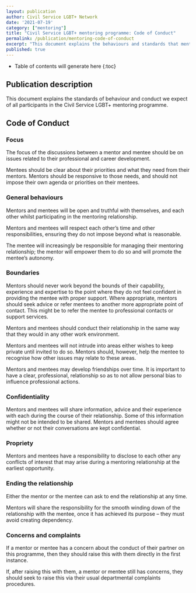 ```yaml
---
layout: publication
author: Civil Service LGBT+ Network
date: '2021-07-19'
category: ["mentoring"]
title: "Civil Service LGBT+ mentoring programme: Code of Conduct"
permalink: /publication/mentoring-code-of-conduct
excerpt: "This document explains the behaviours and standards that mentors and mentees should be able to expect of each other when they participate in the Civil Service LGBT+ mentoring programme."
published: true
---
```


<!-- Include the following to generate a Table of Contents -->
* Table of contents will generate here
{:toc}
<!-- Don't touch the Table of Contents above -->
<!-- Include this line to process the Markdown and format the content properly -->
<div id="markdown-content" markdown="1">
<!-- Don't remove the line of code above -->


## Publication description

This document explains the standards of behaviour and conduct we expect of all participants in the Civil Service LGBT+ mentoring programme.

## Code of Conduct

### Focus

The focus of the discussions between a mentor and mentee should be on issues related to their professional and career development.

Mentees should be clear about their priorities and what they need from their mentors. Mentors should be responsive to those needs, and should not impose their own agenda or priorities on their mentees.

### General behaviours

Mentors and mentees will be open and truthful with themselves, and each other whilst participating in the mentoring relationship.

Mentors and mentees will respect each other’s time and other responsibilities, ensuring they do not impose beyond what is reasonable.

The mentee will increasingly be responsible for managing their mentoring relationship; the mentor will empower them to do so and will promote the mentee’s autonomy.

### Boundaries

Mentors should never work beyond the bounds of their capability, experience and expertise to the point where they do not feel confident in providing the mentee with proper support. Where appropriate, mentors should seek advice or refer mentees to another more appropriate point of contact. This might be to refer the mentee to professional contacts or support services.

Mentors and mentees should conduct their relationship in the same way that they would in any other work environment.

Mentors and mentees will not intrude into areas either wishes to keep private until invited to do so. Mentors should, however, help the mentee to recognise how other issues may relate to these areas.

Mentors and mentees may develop friendships over time. It is important to have a clear, professional, relationship so as to not allow personal bias to influence professional actions.

### Confidentiality

Mentors and mentees will share information, advice and their experience with each during the course of their relationship. Some of this information might not be intended to be shared. Mentors and mentees should agree whether or not their conversations are kept confidential.

### Propriety

Mentors and mentees have a responsibility to disclose to each other any conflicts of interest that may arise during a mentoring relationship at the earliest opportunity.

### Ending the relationship

Either the mentor or the mentee can ask to end the relationship at any time.

Mentors will share the responsibility for the smooth winding down of the relationship with the mentee, once it has achieved its purpose – they must avoid creating dependency.

### Concerns and complaints

If a mentor or mentee has a concern about the conduct of their partner on this programme, then they should raise this with them directly in the first instance.

If, after raising this with them, a mentor or mentee still has concerns, they should seek to raise this via their usual departmental complaints procedures.

<!-- Include this line to process the Markdown and format the content properly -->
</div>
<!-- Don't remove the line of code above -->
